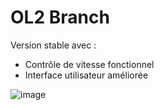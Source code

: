 # OL2 Branch
Version stable avec :
- Contrôle de vitesse fonctionnel
- Interface utilisateur améliorée


![image](https://github.com/user-attachments/assets/7261aac5-a3c1-493b-98cd-4499aabf70ea)
